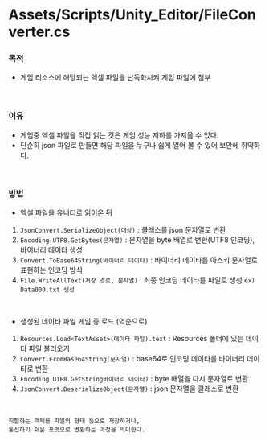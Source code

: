 # Assets/Scripts/Unity_Editor/FileConverter.cs

### 목적
- 게임 리소스에 해당되는 엑셀 파일을 난독화시켜 게임 파일에 첨부
<br>

### 이유
- 게임중 엑셀 파일을 직접 읽는 것은 게임 성능 저하를 가져올 수 있다.
- 단순히 json 파일로 만들면 해당 파일을 누구나 쉽게 열어 볼 수 있어 보안에 취약하다.
<br>

### 방법
- 엑셀 파일을 유니티로 읽어온 뒤    
1. `JsonConvert.SerializeObject(대상)` : 클래스를 json 문자열로 변환
2. `Encoding.UTF8.GetBytes(문자열)` : 문자열을 byte 배열로 변환(UTF8 인코딩), 바이너리 데이타 생성
3. `Convert.ToBase64String(바이너리 데이타)` : 바이너리 데이타를 아스키 문자열로 표현하는 인코딩 방식
4. `File.WriteAllText(저장 경로, 문자열)` : 최종 인코딩 데이타를 파일로 생성 `ex) Data000.txt 생성`
<br>

- 생성된 데이타 파일 게임 중 로드 (역순으로)
1. `Resources.Load<TextAsset>(데이타 파일).text` : Resources 폴더에 있는 데이타 파일 불러오기
2. `Convert.FromBase64String(문자열)` : base64로 인코딩 데이타를 바이너리 데이타로 변환
3. `Encoding.UTF8.GetString바이너리 데이타)` : byte 배열을 다시 문자열로 변환
4. `JsonConvert.DeserializeObject(문자열)` : json 문자열을 클래스로 변환
<br>

```
직렬화는 객체를 파일의 형태 등으로 저장하거나,
통신하기 쉬운 포맷으로 변환하는 과정을 의미한다.
```
